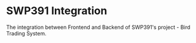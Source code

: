 # SWP391 Integration
The integration between Frontend and Backend of SWP391's project - Bird Trading System.
